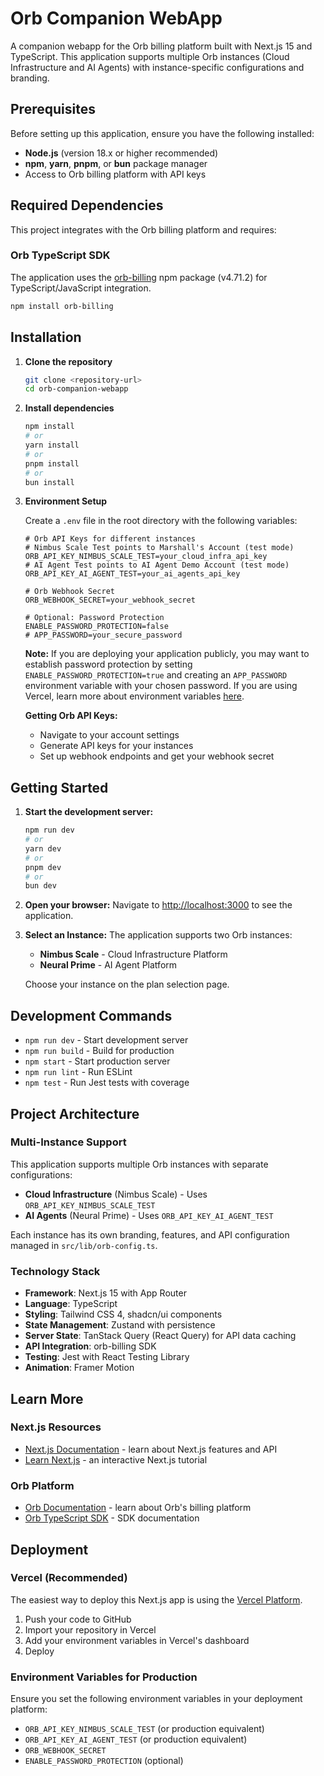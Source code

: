 # Orb Companion WebApp

A companion webapp for the Orb billing platform built with Next.js 15 and TypeScript. This application supports multiple Orb instances (Cloud Infrastructure and AI Agents) with instance-specific configurations and branding.

## Prerequisites

Before setting up this application, ensure you have the following installed:

- **Node.js** (version 18.x or higher recommended)
- **npm**, **yarn**, **pnpm**, or **bun** package manager
- Access to Orb billing platform with API keys

## Required Dependencies

This project integrates with the Orb billing platform and requires:

### Orb TypeScript SDK
The application uses the [orb-billing](https://www.npmjs.com/package/orb-billing) npm package (v4.71.2) for TypeScript/JavaScript integration.

```bash
npm install orb-billing
```

## Installation

1. **Clone the repository**
   ```bash
   git clone <repository-url>
   cd orb-companion-webapp
   ```

2. **Install dependencies**
   ```bash
   npm install
   # or
   yarn install
   # or
   pnpm install
   # or
   bun install
   ```

3. **Environment Setup**
   
   Create a `.env` file in the root directory with the following variables:
   
   ```env
   # Orb API Keys for different instances
   # Nimbus Scale Test points to Marshall's Account (test mode)
   ORB_API_KEY_NIMBUS_SCALE_TEST=your_cloud_infra_api_key
   # AI Agent Test points to AI Agent Demo Account (test mode)
   ORB_API_KEY_AI_AGENT_TEST=your_ai_agents_api_key
   
   # Orb Webhook Secret
   ORB_WEBHOOK_SECRET=your_webhook_secret
   
   # Optional: Password Protection
   ENABLE_PASSWORD_PROTECTION=false
   # APP_PASSWORD=your_secure_password
   ```

   **Note:** If you are deploying your application publicly, you may want to establish password protection by setting `ENABLE_PASSWORD_PROTECTION=true` and creating an `APP_PASSWORD` environment variable with your chosen password. If you are using Vercel, learn more about environment variables [here](https://vercel.com/docs/environment-variables).

   **Getting Orb API Keys:**
   - Navigate to your account settings
   - Generate API keys for your instances
   - Set up webhook endpoints and get your webhook secret

## Getting Started

1. **Start the development server:**
   ```bash
   npm run dev
   # or
   yarn dev
   # or
   pnpm dev
   # or
   bun dev
   ```

2. **Open your browser:**
   Navigate to [http://localhost:3000](http://localhost:3000) to see the application.

3. **Select an Instance:**
   The application supports two Orb instances:
   - **Nimbus Scale** - Cloud Infrastructure Platform
   - **Neural Prime** - AI Agent Platform
   
   Choose your instance on the plan selection page.

## Development Commands

- `npm run dev` - Start development server
- `npm run build` - Build for production  
- `npm start` - Start production server
- `npm run lint` - Run ESLint
- `npm test` - Run Jest tests with coverage

## Project Architecture

### Multi-Instance Support
This application supports multiple Orb instances with separate configurations:
- **Cloud Infrastructure** (Nimbus Scale) - Uses `ORB_API_KEY_NIMBUS_SCALE_TEST`
- **AI Agents** (Neural Prime) - Uses `ORB_API_KEY_AI_AGENT_TEST`

Each instance has its own branding, features, and API configuration managed in `src/lib/orb-config.ts`.

### Technology Stack
- **Framework**: Next.js 15 with App Router
- **Language**: TypeScript
- **Styling**: Tailwind CSS 4, shadcn/ui components
- **State Management**: Zustand with persistence
- **Server State**: TanStack Query (React Query) for API data caching
- **API Integration**: orb-billing SDK
- **Testing**: Jest with React Testing Library
- **Animation**: Framer Motion

## Learn More

### Next.js Resources
- [Next.js Documentation](https://nextjs.org/docs) - learn about Next.js features and API
- [Learn Next.js](https://nextjs.org/learn) - an interactive Next.js tutorial

### Orb Platform
- [Orb Documentation](https://docs.orb.ai/) - learn about Orb's billing platform
- [Orb TypeScript SDK](https://github.com/orbcorp/orb-node) - SDK documentation

## Deployment

### Vercel (Recommended)
The easiest way to deploy this Next.js app is using the [Vercel Platform](https://vercel.com/new?utm_medium=default-template&filter=next.js&utm_source=create-next-app&utm_campaign=create-next-app-readme).

1. Push your code to GitHub
2. Import your repository in Vercel
3. Add your environment variables in Vercel's dashboard
4. Deploy

### Environment Variables for Production
Ensure you set the following environment variables in your deployment platform:
- `ORB_API_KEY_NIMBUS_SCALE_TEST` (or production equivalent)
- `ORB_API_KEY_AI_AGENT_TEST` (or production equivalent) 
- `ORB_WEBHOOK_SECRET`
- `ENABLE_PASSWORD_PROTECTION` (optional)
